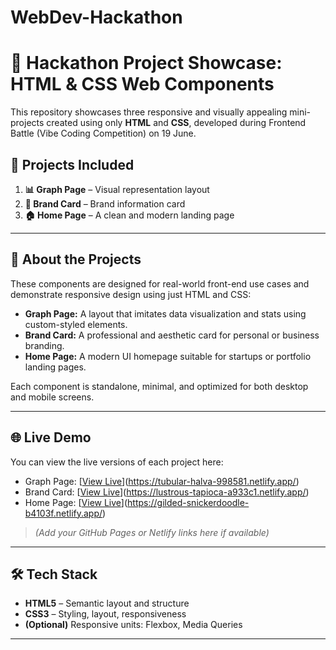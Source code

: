 # WebDev-Hackathon
# 🚀 Hackathon Project Showcase: HTML & CSS Web Components

This repository showcases three responsive and visually appealing mini-projects created using only **HTML** and **CSS**, developed during Frontend Battle (Vibe Coding Competition) on 19 June.

## 📁 Projects Included

1. **📊 Graph Page** – Visual representation layout
2. **🎴 Brand Card** – Brand information card
3. **🏠 Home Page** – A clean and modern landing page

---

## 📖 About the Projects

These components are designed for real-world front-end use cases and demonstrate responsive design using just HTML and CSS:

- **Graph Page:** A layout that imitates data visualization and stats using custom-styled elements.
- **Brand Card:** A professional and aesthetic card for personal or business branding.
- **Home Page:** A modern UI homepage suitable for startups or portfolio landing pages.

Each component is standalone, minimal, and optimized for both desktop and mobile screens.

---

## 🌐 Live Demo

You can view the live versions of each project here:

- Graph Page: [[View Live](#)](https://tubular-halva-998581.netlify.app/)
- Brand Card: [[View Live](#)](https://lustrous-tapioca-a933c1.netlify.app/)
- Home Page: [[View Live](#)](https://gilded-snickerdoodle-b4103f.netlify.app/)

> *(Add your GitHub Pages or Netlify links here if available)*

---

## 🛠 Tech Stack

- **HTML5** – Semantic layout and structure
- **CSS3** – Styling, layout, responsiveness
- **(Optional)** Responsive units: Flexbox, Media Queries

---

